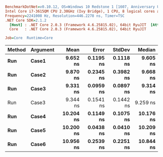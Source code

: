 ``` ini

BenchmarkDotNet=v0.10.12, OS=Windows 10 Redstone 1 [1607, Anniversary Update] (10.0.14393.2007)
Intel Core i7-3615QM CPU 2.30GHz (Ivy Bridge), 1 CPU, 8 logical cores and 4 physical cores
Frequency=2241008 Hz, Resolution=446.2278 ns, Timer=TSC
.NET Core SDK=2.1.2
  [Host] : .NET Core 2.0.3 (Framework 4.6.25815.02), 64bit RyuJIT  [AttachedDebugger]
  Core   : .NET Core 2.0.3 (Framework 4.6.25815.02), 64bit RyuJIT

Job=Core  Runtime=Core  

```
| Method | Argument |      Mean |     Error |    StdDev |    Median |
|------- |--------- |----------:|----------:|----------:|----------:|
|    **Run** |    **Case1** |  **9.652 ns** | **0.1195 ns** | **0.1118 ns** |  **9.605 ns** |
|    **Run** |    **Case2** |  **9.870 ns** | **0.2345 ns** | **0.3982 ns** |  **9.668 ns** |
|    **Run** |    **Case3** |  **9.331 ns** | **0.0959 ns** | **0.0897 ns** |  **9.314 ns** |
|    Run |    Case3 |  9.344 ns | 0.1541 ns | 0.1442 ns |  9.259 ns |
|    **Run** |    **Case4** | **10.204 ns** | **0.1149 ns** | **0.1075 ns** | **10.176 ns** |
|    **Run** |    **Case5** | **10.200 ns** | **0.0438 ns** | **0.0410 ns** | **10.209 ns** |
|    **Run** |    **Case6** | **10.956 ns** | **0.2539 ns** | **0.2251 ns** | **10.844 ns** |

